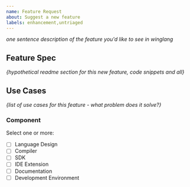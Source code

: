 ```yaml
---
name: Feature Request
about: Suggest a new feature
labels: enhancement,untriaged
---
```


*one sentence description of the feature you'd like to see in winglang*

## Feature Spec

*{hypothetical readme section for this new feature, code snippets and all}*

## Use Cases

*{list of use cases for this feature - what problem does it solve?}*

### Component

Select one or more:

- [ ] Language Design
- [ ] Compiler
- [ ] SDK
- [ ] IDE Extension
- [ ] Documentation
- [ ] Development Environment
